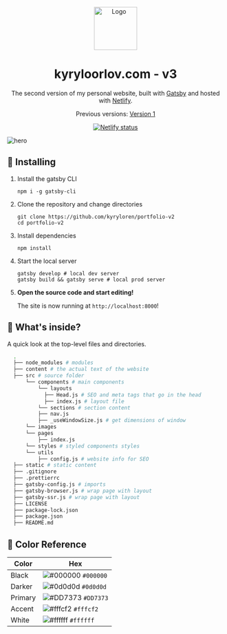 <p align="center">
  <a href="https://www.gatsbyjs.org">
    <img alt="Logo" src="https://i.imgur.com/34HanMA.png" width="100" />
  </a>
</p>
<h1 align="center">
  kyryloorlov.com - v3
</h1>
<p align="center">
  The second version of my personal website, built with <a href="https://www.gatsbyjs.org" target="_blank">Gatsby</a> and hosted with <a href="https://www.netlify.com" target="_blank">Netlify</a>.
</p>
<p align="center">
  Previous versions:
  <a href="https://github.com/kyryloren/portfolio-v1" target="_blank">Version 1</a>
</p>
<p align="center">
  <a href="https://app.netlify.com/sites/kyrylo-v3/deploys" target="_blank">
    <img src="https://api.netlify.com/api/v1/badges/e98b92c3-645c-4dff-b533-68f516962dc8/deploy-status" alt="Netlify status" />
  </a>
</p>

![hero](https://i.imgur.com/1hY4Zjy.png)

## 🚀 Installing

1.  Install the gatsby CLI

    ```shell
    npm i -g gatsby-cli
    ```

2. Clone the repository and change directories

    ```shell
    git clone https://github.com/kyryloren/portfolio-v2
    cd portfolio-v2
    ```

3. Install dependencies
    ```shell
    npm install
    ```
4. Start the local server
    ```shell
    gatsby develop # local dev server
    gatsby build && gatsby serve # local prod server
    ```

1.  **Open the source code and start editing!**

    The site is now running at `http://localhost:8000`!

## 🧐 What's inside?

A quick look at the top-level files and directories.

```sh
  .
  ├── node_modules # modules
  ├── content # the actual text of the website
  ├── src # source folder
      └── components # main components
          └── layouts
            ├── Head.js # SEO and meta tags that go in the head
            ├── index.js # layout file
          └── sections # section content
          ├── nav.js
          ├── _useWindowSize.js # get dimensions of window
      └── images
      └── pages
          ├── index.js
      └── styles # styled components styles
      └── utils
          ├── config.js # website info for SEO
  ├── static # static content
  ├── .gitignore
  ├── .prettierrc
  ├── gatsby-config.js # imports
  ├── gatsby-browser.js # wrap page with layout
  ├── gatsby-ssr.js # wrap page with layout
  ├── LICENSE
  ├── package-lock.json
  ├── package.json
  ├── README.md
 ```
 
 ## 🎨 Color Reference
| Color          | Hex                                                                |
| -------------- | ------------------------------------------------------------------ |
| Black          | ![#000000](https://via.placeholder.com/10/0000?text=+) `#000000` |
| Darker         | ![#0d0d0d](https://via.placeholder.com/10/0d0d0d?text=+) `#0d0d0d` |
| Primary        | ![#DD7373](https://via.placeholder.com/10/DD7373?text=+) `#DD7373` |
| Accent         | ![#fffcf2](https://via.placeholder.com/10/fffcf2?text=+) `#fffcf2` |
| White          | ![#ffffff](https://via.placeholder.com/10/ffffff?text=+) `#ffffff` |
